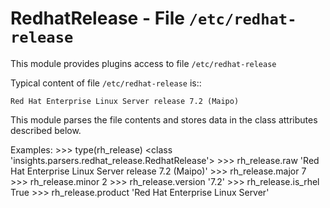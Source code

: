 RedhatRelease - File ``/etc/redhat-release``
============================================

This module provides plugins access to file ``/etc/redhat-release``

Typical content of file ``/etc/redhat-release`` is::

    Red Hat Enterprise Linux Server release 7.2 (Maipo)

This module parses the file contents and stores data in the class
attributes described below.

Examples:
    >>> type(rh_release)
    <class 'insights.parsers.redhat_release.RedhatRelease'>
    >>> rh_release.raw
    'Red Hat Enterprise Linux Server release 7.2 (Maipo)'
    >>> rh_release.major
    7
    >>> rh_release.minor
    2
    >>> rh_release.version
    '7.2'
    >>> rh_release.is_rhel
    True
    >>> rh_release.product
    'Red Hat Enterprise Linux Server'